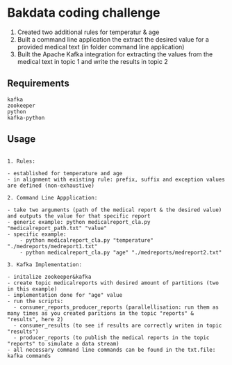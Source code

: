

# Bakdata coding challenge

1. Created two additional rules for temperatur & age
2. Built a command line application the extract the desired value for a provided medical text (in folder command line application)
3. Built the Apache Kafka integration for extracting the values from the medical text in topic 1 and write the results in topic 2


## Requirements

```
kafka
zookeeper
python
kafka-python
```

## Usage

```

1. Rules:

- established for temperature and age
- in alignment with existing rule: prefix, suffix and exception values are defined (non-exhaustive)

2. Command Line Appplication:

- take two arguments (path of the medical report & the desired value) and outputs the value for that specific report
- generic example: python medicalreport_cla.py "medicalreport_path.txt" "value"
- specific example: 
    - python medicalreport_cla.py "temperature" "./medreports/medreport1.txt"
    - python medicalreport_cla.py "age" "./medreports/medreport2.txt"

3. Kafka Implementation:

- initalize zookeeper&kafka
- create topic medicalreports with desired amount of partitions (two in this example)
- implementation done for "age" value
- run the scripts:
  - consumer_reports_producer_reports (parallellisation: run them as many times as you created paritions in the topic "reports" & "results", here 2)
  - consumer_results (to see if results are correctly writen in topic "results")
  - producer_reports (to publish the medical reports in the topic "reports" to simulate a data stream)
- all necessary command line commands can be found in the txt.file: kafka commands

```

